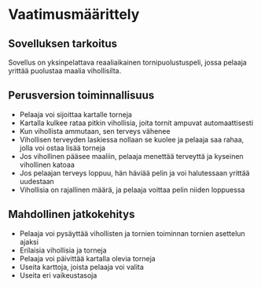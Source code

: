 # Vaatimusmäärittely

## Sovelluksen tarkoitus

Sovellus on yksinpelattava reaaliaikainen tornipuolustuspeli, jossa pelaaja yrittää puolustaa maalia vihollisilta.

## Perusversion toiminnallisuus

- Pelaaja voi sijoittaa kartalle torneja
- Kartalla kulkee rataa pitkin vihollisia, joita tornit ampuvat automaattisesti
- Kun vihollista ammutaan, sen terveys vähenee
- Vihollisen terveyden laskiessa nollaan se kuolee ja pelaaja saa rahaa, jolla voi ostaa lisää torneja
- Jos vihollinen pääsee maaliin, pelaaja menettää terveyttä ja kyseinen vihollinen katoaa
- Jos pelaajan terveys loppuu, hän häviää pelin ja voi halutessaan yrittää uudestaan
- Vihollisia on rajallinen määrä, ja pelaaja voittaa pelin niiden loppuessa

## Mahdollinen jatkokehitys

- Pelaaja voi pysäyttää vihollisten ja tornien toiminnan tornien asettelun ajaksi
- Erilaisia vihollisia ja torneja
- Pelaaja voi päivittää kartalla olevia torneja
- Useita karttoja, joista pelaaja voi valita
- Useita eri vaikeustasoja
